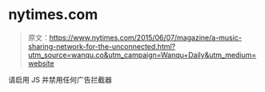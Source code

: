 # nytimes.com

> 原文：<https://www.nytimes.com/2015/06/07/magazine/a-music-sharing-network-for-the-unconnected.html?utm_source=wanqu.co&utm_campaign=Wanqu+Daily&utm_medium=website>

请启用 JS 并禁用任何广告拦截器